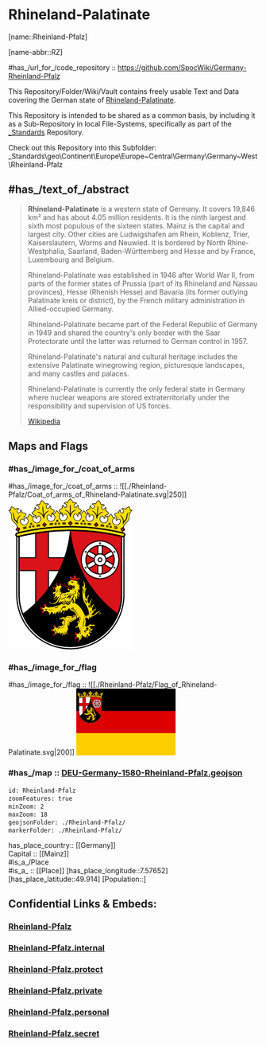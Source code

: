 ﻿---
has_id_wikidata: Q1200
location:
  - 49.914
  - 7.57652
type: State
ISO3166-2: DE-RP
SpocWebEntityId: 36021
isDeleted: false
Confidential: public
tags:
  - geo/State
icon: Flag_of_Rhineland-Palatinate
head of government: "[[_Standards/WikiData/WD~Malu Dreyer]]"
legislative body:
  - "[[_Standards/WikiData/WD~Landtag of Rhineland-Palatinate]]"
highest point: "[[_Standards/WikiData/WD~Erbeskopf]]"
contains the administrative territorial entity:
  - "[[_Standards/WikiData/WD~Rheinhessen-Pfalz]]"
  - "[[_Standards/WikiData/WD~Trier Government Region]]"
  - "[[_Standards/WikiData/WD~Koblenz Government Region]]"
  - "[[_Standards/WikiData/WD~Montabaur Government Region]]"
  - "[[_Standards/WikiData/WD~Q2137712]]"
  - "[[_Standards/WikiData/WD~Rheinhessen Government Region]]"
  - "[[_Standards/WikiData/WD~Mainz]]"
  - "[[_Standards/WikiData/WD~Ludwigshafen]]"
  - "[[_Standards/WikiData/WD~Koblenz]]"
  - "[[_Standards/WikiData/WD~Trier]]"
  - "[[_Standards/WikiData/WD~Kaiserslautern]]"
  - "[[_Standards/WikiData/WD~Worms]]"
  - "[[_Standards/WikiData/WD~Neustadt an der Weinstraße]]"
  - "[[_Standards/WikiData/WD~Speyer]]"
  - "[[_Standards/WikiData/WD~Frankenthal]]"
  - "[[_Standards/WikiData/WD~Landau in der Pfalz]]"
  - "[[_Standards/WikiData/WD~Germersheim]]"
  - "[[_Standards/WikiData/WD~Südliche Weinstraße]]"
  - "[[_Standards/WikiData/WD~Rhein-Pfalz]]"
  - "[[_Standards/WikiData/WD~Südwestpfalz]]"
  - "[[_Standards/WikiData/WD~Kaiserslautern]]"
  - "[[_Standards/WikiData/WD~Bad Dürkheim (district)]]"
  - "[[_Standards/WikiData/WD~Kusel]]"
  - "[[_Standards/WikiData/WD~Alzey-Worms]]"
  - "[[_Standards/WikiData/WD~Donnersbergkreis]]"
  - "[[_Standards/WikiData/WD~Mainz-Bingen]]"
  - "[[_Standards/WikiData/WD~Rhein-Hunsrück-Kreis]]"
  - "[[_Standards/WikiData/WD~Birkenfeld]]"
  - "[[_Standards/WikiData/WD~Bad Kreuznach]]"
  - "[[_Standards/WikiData/WD~Trier-Saarburg]]"
  - "[[_Standards/WikiData/WD~Vulkaneifel]]"
  - "[[_Standards/WikiData/WD~Eifelkreis Bitburg-Prüm]]"
  - "[[_Standards/WikiData/WD~Bernkastel-Wittlich]]"
  - "[[_Standards/WikiData/WD~Cochem-Zell]]"
  - "[[_Standards/WikiData/WD~Mayen-Koblenz]]"
  - "[[_Standards/WikiData/WD~Ahrweiler]]"
  - "[[_Standards/WikiData/WD~Westerwaldkreis]]"
  - "[[_Standards/WikiData/WD~Rhein-Lahn-Kreis]]"
  - "[[_Standards/WikiData/WD~Neuwied]]"
  - "[[_Standards/WikiData/WD~Altenkirchen district]]"
  - "[[_Standards/WikiData/WD~Pirmasens]]"
  - "[[_Standards/WikiData/WD~Zweibrücken]]"
coat of arms: "[[_Standards/WikiData/WD~coat of arms of Rhineland-Palatinate]]"
lowest point: "[[_Standards/WikiData/WD~Nonnenwerth]]"
flag: "[[_Standards/WikiData/WD~flag of Rhineland-Palatinate]]"
instance of:
  - "[[_Standards/WikiData/WD~federated state of Germany]]"
archives at: "[[_Standards/WikiData/WD~Landeshauptarchiv Koblenz]]"
history of topic: "[[_Standards/WikiData/WD~history of Rhineland-Palatinate]]"
highest judicial authority: "[[_Standards/WikiData/WD~Constitutional Court of Rhineland-Palatinate]]"
described by source:
  - "[[_Standards/WikiData/WD~Armenian Soviet Encyclopedia]]"
topic's main Wikimedia portal: "[[_Standards/WikiData/WD~Portal:Rhineland-Palatinate]]"
office held by head of government: "[[_Standards/WikiData/WD~Minister-President of Rhineland-Palatinate]]"
category for honorary citizens of entity: "[[_Standards/WikiData/WD~Q19473381]]"
shares border with:
  - "[[_Standards/WikiData/WD~Lorraine]]"
  - "[[_Standards/WikiData/WD~Baden-Württemberg]]"
  - "[[_Standards/WikiData/WD~Province of Liege]]"
  - "[[_Standards/WikiData/WD~North Rhine-Westphalia]]"
  - "[[_Standards/WikiData/WD~Hesse]]"
  - "[[_Standards/WikiData/WD~Saarland]]"
  - "[[_Standards/WikiData/WD~Moselle]]"
  - "[[_Standards/WikiData/WD~Bas-Rhin]]"
  - "[[_Standards/WikiData/WD~Wallonia]]"
permanent duplicated item:
  - "[[_Standards/WikiData/WD~Q25930020]]"
open data portal:
  - "[[_Standards/WikiData/WD~Open-Government-Data-Portal Rheinland-Pfalz]]"
economy of topic: "[[_Standards/WikiData/WD~economy of Rhineland-Palatinate]]"
award received: "[[_Standards/WikiData/WD~BigBrotherAwards]]"
geoshape: http://commons.wikimedia.org/data/main/Data:Rheinland-Pfalz.map
locator map image: http://commons.wikimedia.org/wiki/Special:FilePath/Locator%20map%20Rhineland-Palatinate%20in%20Germany.svg
image: http://commons.wikimedia.org/wiki/Special:FilePath/Mainz%20Deutschhaus%20BW%202012-08-18%2013-28-02.jpg
page banner: http://commons.wikimedia.org/wiki/Special:FilePath/Rhine%20valley%20banner.jpg
official website: https://www.rlp.de/
ISO 3166-2 code: DE-RP
HASC:
  - DE.RP
FIPS 10-4 (countries and regions): GM08
Commons gallery: Rheinland-Pfalz
X username: rlpNews
pronunciation audio: http://commons.wikimedia.org/wiki/Special:FilePath/De-Rheinland-Pfalz2.ogg
Facebook username: landesregierungrheinlandpfalz
Instagram username: ministerpraesidentin.rlp
coordinate location: Point(7.449722 49.913056)
capital: "[[_Standards/WikiData/WD~Mainz]]"
located in time zone:
  - "[[_Standards/WikiData/WD~UTC+01:00]]"
  - "[[_Standards/WikiData/WD~UTC+02:00]]"
language used:
  - "[[_Standards/WikiData/WD~Luxembourgish]]"
  - "[[_Standards/WikiData/WD~Palatinate German]]"
located in the administrative territorial entity: "[[_Standards/WikiData/WD~Germany]]"
country: "[[_Standards/WikiData/WD~Germany]]"
elevation above sea level: 89
German regional key: "07"
NUTS code: DEB
area: 19853.36
population: 4084844
OmegaWiki Defined Meaning: "642911"
inception: 1946-08-30T00:00:00Z
coat of arms image: http://commons.wikimedia.org/wiki/Special:FilePath/Coat%20of%20arms%20of%20Rhineland-Palatinate.svg
flag image: http://commons.wikimedia.org/wiki/Special:FilePath/Flag%20of%20Rhineland-Palatinate.svg
Commons category: Rhineland-Palatinate
native label:
  - Rheinland-Pfalz
official name: Rheinland-Pfalz
Dewey Decimal Classification: 2--4343
cssclasses:
  - state
publish: true
linkTitle: 
keywords: 
layout: 
publishDate: 
expiryDate: 
aliases:
  - Rhineland-Palatinate
  - Rheinland-Pfalz
---

# Rhineland-Palatinate

[name::Rheinland-Pfalz] 

[name-abbr::RZ] 

#has_/url_for_/code_repository :: https://github.com/SpocWiki/Germany-Rheinland-Pfalz 

This Repository/Folder/Wiki/Vault contains freely usable Text and Data 
covering the German state of [Rhineland-Palatinate](https://en.wikipedia.org/wiki/Rhineland-Palatinate).   

This Repository is intended to be shared as a common basis, 
by including it as a Sub-Repository in local File-Systems, 
specifically as part of the [\_Standards](https://github.com/SpocWiki/_Standards) Repository. 

Check out this Repository into this Subfolder: 
\_Standards\geo\Continent\Europe\Europe~Central\Germany\Germany~West\Rheinland-Pfalz 


## #has_/text_of_/abstract  


> **Rhineland-Palatinate** is a western state of Germany. 
> It covers 19,846 km² and has about 4.05 million residents. 
> It is the ninth largest and sixth most populous of the sixteen states. 
> Mainz is the capital and largest city. Other cities are Ludwigshafen am Rhein, 
> Koblenz, Trier, Kaiserslautern, Worms and Neuwied. 
> It is bordered by North Rhine-Westphalia, Saarland, Baden-Württemberg and Hesse 
> and by France, Luxembourg and Belgium.
>
> Rhineland-Palatinate was established in 1946 after World War II, from parts of the 
> former states of Prussia (part of its Rhineland and Nassau provinces), 
> Hesse (Rhenish Hesse) and Bavaria (its former outlying Palatinate kreis or district), 
> by the French military administration in Allied-occupied Germany. 
> 
> Rhineland-Palatinate became part of the Federal Republic of Germany in 1949 
> and shared the country's only border with the Saar Protectorate 
> until the latter was returned to German control in 1957. 
> 
> Rhineland-Palatinate's natural and cultural heritage includes 
> the extensive Palatinate winegrowing region, picturesque landscapes, 
> and many castles and palaces. 
> 
> Rhineland-Palatinate is currently the only federal state in Germany 
> where nuclear weapons are stored extraterritorially 
> under the responsibility and supervision of US forces.
>
> [Wikipedia](https://en.wikipedia.org/wiki/Rhineland-Palatinate) 


## Maps and Flags 

### #has_/image_for_/coat_of_arms 


#has_/image_for_/coat_of_arms :: ![[./Rheinland-Pfalz/Coat_of_arms_of_Rhineland-Palatinate.svg|250]]<img src="./Rheinland-Pfalz/Coat_of_arms_of_Rhineland-Palatinate.svg" width=250/> 

### #has_/image_for_/flag


#has_/image_for_/flag :: ![[./Rheinland-Pfalz/Flag_of_Rhineland-Palatinate.svg|200]] <img src="./Rheinland-Pfalz/Flag_of_Rhineland-Palatinate.svg" width=200/> 


### #has_/map :: [DEU-Germany-1580-Rheinland-Pfalz.geojson](./Rheinland-Pfalz/DEU-Germany-1580-Rheinland-Pfalz.geojson) 


```leaflet
id: Rheinland-Pfalz
zoomFeatures: true 
minZoom: 2 
maxZoom: 18
geojsonFolder: ./Rheinland-Pfalz/
markerFolder: ./Rheinland-Pfalz/
```

has_place_country:: [[Germany]]  
Capital :: [[Mainz]]  
#is_a_/Place  
#is_a_ :: [[Place]] 
[has_place_longitude::7.57652] 
[has_place_latitude::49.914] 
[Population::] 



## Confidential Links & Embeds: 

### [Rheinland-Pfalz](/_public/Earth/Continent/Europe/Europe~Central/Germany/Germany~West/Rheinland-Pfalz.md) 

### [Rheinland-Pfalz.internal](/_internal/Earth/Continent/Europe/Europe~Central/Germany/Germany~West/Rheinland-Pfalz.internal.md) 

### [Rheinland-Pfalz.protect](/_protect/Earth/Continent/Europe/Europe~Central/Germany/Germany~West/Rheinland-Pfalz.protect.md) 

### [Rheinland-Pfalz.private](/_private/Earth/Continent/Europe/Europe~Central/Germany/Germany~West/Rheinland-Pfalz.private.md) 

### [Rheinland-Pfalz.personal](/_personal/Earth/Continent/Europe/Europe~Central/Germany/Germany~West/Rheinland-Pfalz.personal.md) 

### [Rheinland-Pfalz.secret](/_secret/Earth/Continent/Europe/Europe~Central/Germany/Germany~West/Rheinland-Pfalz.secret.md) 
